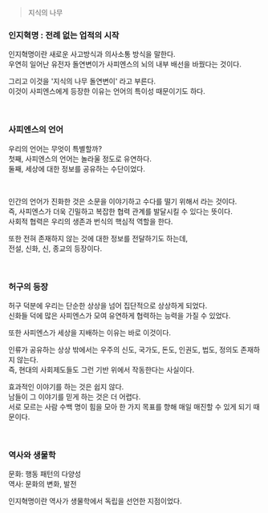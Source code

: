 > 지식의 나무

### 인지혁명 : 전례 없는 업적의 시작

인지혁명이란 새로운 사고방식과 의사소통 방식을 말한다.<br>
우연히 일어난 유전자 돌연변이가 사피엔스의 뇌의 내부 배선을 바꿨다는 것이다.<br>

그리고 이것을 '지식의 나무 돌연변이' 라고 부른다.<br>
이것이 사피엔스에게 등장한 이유는 언어의 특이성 때문이기도 하다.

<br>

### 사피엔스의 언어

우리의 언어는 무엇이 특별할까?<br>
첫째, 사피엔스의 언어는 놀라울 정도로 유연하다.<br>
둘째, 세상에 대한 정보를 공유하는 수단이었다.<br>

<br>

인간의 언어가 진화한 것은 소문을 이야기하고 수다를 떨기 위해서 라는 것이다.<br>
즉, 사피엔스가 더욱 긴밀하고 복잡한 협력 관계를 발달시킬 수 있다는 뜻이다.<br>
사회적 협력은 우리의 생존과 번식의 핵심적 역할을 한다.<br>

또한 전혀 존재하지 않는 것에 대한 정보를 전달하기도 하는데,<br>
전설, 신화, 신, 종교의 등장이다.

<br>

### 허구의 등장

허구 덕분에 우리는 단순한 상상을 넘어 집단적으로 상상하게 되었다.<br>
신화들 덕에 많은 사피엔스가 모여 유연하게 협력하는 능력을 가질 수 있었다.<br>

또한 사피엔스가 세상을 지배하는 이유는 바로 이것이다.<br>

인류가 공유하는 상상 밖에서는 우주의 신도, 국가도, 돈도, 인권도, 법도, 정의도 존재하지 않는다.<br>
즉, 현대의 사회제도들도 그런 기반 위에서 작동한다는 사실이다.<br>

효과적인 이야기를 하는 것은 쉽지 않다.<br>
남들이 그 이야기를 믿게 하는 것은 더 어렵다.<br>
서로 모르는 사람 수백 명이 힘을 모아 한 가지 목표를 향해 매일 매진할 수 있게 되기 때문이다.<br>

<br>

### 역사와 생물학

문화: 행동 패턴의 다양성<br>
역사: 문화의 변화, 발전<br>

인지혁명이란 역사가 생물학에서 독립을 선언한 지점이었다.<br>



